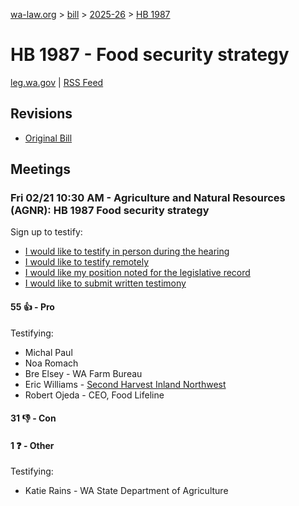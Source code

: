 [wa-law.org](/) > [bill](/bill/) > [2025-26](/bill/2025-26/) > [HB 1987](/bill/2025-26/hb/1987/)

# HB 1987 - Food security strategy
[leg.wa.gov](https://app.leg.wa.gov/billsummary?BillNumber=1987&Year=2025&Initiative=false) | [RSS Feed](./rss.xml)

## Revisions
* [Original Bill](1/)

## Meetings
### Fri 02/21 10:30 AM - Agriculture and Natural Resources (AGNR): HB 1987 Food security strategy
Sign up to testify:
* [I would like to testify in person during the hearing](https://app.leg.wa.gov/csi/Testifier/Add?chamber=House&mId=32820&aId=164602&caId=25999&tId=1)
* [I would like to testify remotely](https://app.leg.wa.gov/csi/Testifier/Add?chamber=House&mId=32820&aId=164602&caId=25999&tId=2)
* [I would like my position noted for the legislative record](https://app.leg.wa.gov/csi/Testifier/Add?chamber=House&mId=32820&aId=164602&caId=25999&tId=3)
* [I would like to submit written testimony](https://app.leg.wa.gov/csi/Testifier/Add?chamber=House&mId=32820&aId=164602&caId=25999&tId=4)

#### 55 👍 - Pro
Testifying:
* Michal Paul
* Noa Romach
* Bre Elsey - WA Farm Bureau
* Eric Williams - [Second Harvest Inland Northwest](/org/second_harvest_inland_northwest/)
* Robert Ojeda - CEO, Food Lifeline

#### 31 👎 - Con

#### 1 ❓ - Other
Testifying:
* Katie Rains - WA State Department of Agriculture
